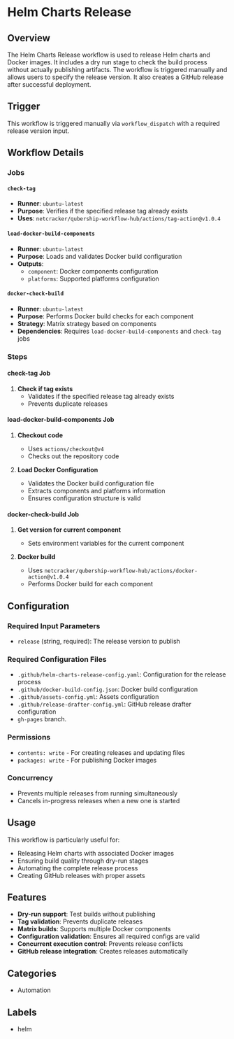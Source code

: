 # Helm Charts Release

## Overview

The Helm Charts Release workflow is used to release Helm charts and Docker images. It includes a dry run stage to check the build process without actually publishing artifacts. The workflow is triggered manually and allows users to specify the release version. It also creates a GitHub release after successful deployment.

## Trigger

This workflow is triggered manually via `workflow_dispatch` with a required release version input.

## Workflow Details

### Jobs

#### `check-tag`
- **Runner**: `ubuntu-latest`
- **Purpose**: Verifies if the specified release tag already exists
- **Uses**: `netcracker/qubership-workflow-hub/actions/tag-action@v1.0.4`

#### `load-docker-build-components`
- **Runner**: `ubuntu-latest`
- **Purpose**: Loads and validates Docker build configuration
- **Outputs**: 
  - `component`: Docker components configuration
  - `platforms`: Supported platforms configuration

#### `docker-check-build`
- **Runner**: `ubuntu-latest`
- **Purpose**: Performs Docker build checks for each component
- **Strategy**: Matrix strategy based on components
- **Dependencies**: Requires `load-docker-build-components` and `check-tag` jobs

### Steps

#### check-tag Job
1. **Check if tag exists**
   - Validates if the specified release tag already exists
   - Prevents duplicate releases

#### load-docker-build-components Job
1. **Checkout code**
   - Uses `actions/checkout@v4`
   - Checks out the repository code

2. **Load Docker Configuration**
   - Validates the Docker build configuration file
   - Extracts components and platforms information
   - Ensures configuration structure is valid

#### docker-check-build Job
1. **Get version for current component**
   - Sets environment variables for the current component

2. **Docker build**
   - Uses `netcracker/qubership-workflow-hub/actions/docker-action@v1.0.4`
   - Performs Docker build for each component

## Configuration

### Required Input Parameters
- `release` (string, required): The release version to publish

### Required Configuration Files
- `.github/helm-charts-release-config.yaml`: Configuration for the release process
- `.github/docker-build-config.json`: Docker build configuration
- `.github/assets-config.yml`: Assets configuration
- `.github/release-drafter-config.yml`: GitHub release drafter configuration
- `gh-pages` branch.

### Permissions
- `contents: write` - For creating releases and updating files
- `packages: write` - For publishing Docker images

### Concurrency
- Prevents multiple releases from running simultaneously
- Cancels in-progress releases when a new one is started

## Usage

This workflow is particularly useful for:
- Releasing Helm charts with associated Docker images
- Ensuring build quality through dry-run stages
- Automating the complete release process
- Creating GitHub releases with proper assets

## Features

- **Dry-run support**: Test builds without publishing
- **Tag validation**: Prevents duplicate releases
- **Matrix builds**: Supports multiple Docker components
- **Configuration validation**: Ensures all required configs are valid
- **Concurrent execution control**: Prevents release conflicts
- **GitHub release integration**: Creates releases automatically

## Categories
- Automation

## Labels
- helm
